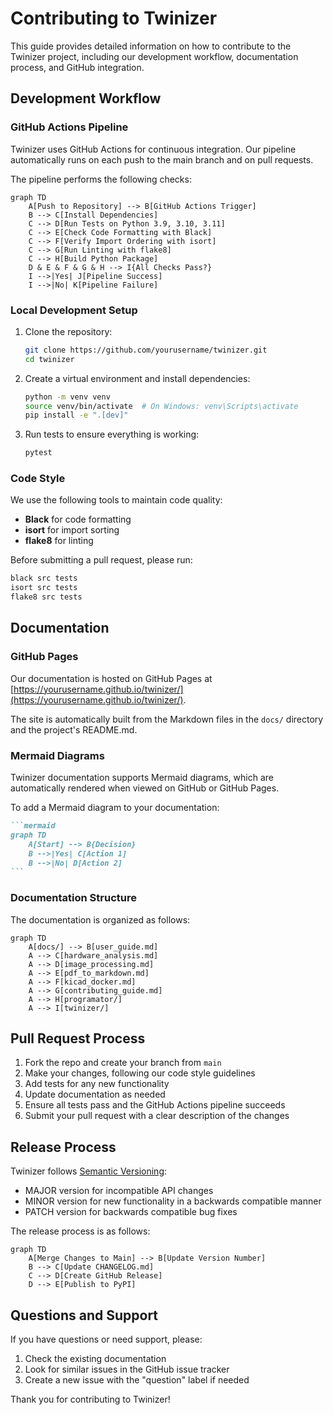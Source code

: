# Contributing to Twinizer

This guide provides detailed information on how to contribute to the Twinizer project, including our development workflow, documentation process, and GitHub integration.

## Development Workflow

### GitHub Actions Pipeline

Twinizer uses GitHub Actions for continuous integration. Our pipeline automatically runs on each push to the main branch and on pull requests.

The pipeline performs the following checks:

```mermaid
graph TD
    A[Push to Repository] --> B[GitHub Actions Trigger]
    B --> C[Install Dependencies]
    C --> D[Run Tests on Python 3.9, 3.10, 3.11]
    C --> E[Check Code Formatting with Black]
    C --> F[Verify Import Ordering with isort]
    C --> G[Run Linting with flake8]
    C --> H[Build Python Package]
    D & E & F & G & H --> I{All Checks Pass?}
    I -->|Yes| J[Pipeline Success]
    I -->|No| K[Pipeline Failure]
```

### Local Development Setup

1. Clone the repository:
   ```bash
   git clone https://github.com/yourusername/twinizer.git
   cd twinizer
   ```

2. Create a virtual environment and install dependencies:
   ```bash
   python -m venv venv
   source venv/bin/activate  # On Windows: venv\Scripts\activate
   pip install -e ".[dev]"
   ```

3. Run tests to ensure everything is working:
   ```bash
   pytest
   ```

### Code Style

We use the following tools to maintain code quality:

- **Black** for code formatting
- **isort** for import sorting
- **flake8** for linting

Before submitting a pull request, please run:

```bash
black src tests
isort src tests
flake8 src tests
```

## Documentation

### GitHub Pages

Our documentation is hosted on GitHub Pages at [https://yourusername.github.io/twinizer/](https://yourusername.github.io/twinizer/).

The site is automatically built from the Markdown files in the `docs/` directory and the project's README.md.

### Mermaid Diagrams

Twinizer documentation supports Mermaid diagrams, which are automatically rendered when viewed on GitHub or GitHub Pages.

To add a Mermaid diagram to your documentation:

````markdown
```mermaid
graph TD
    A[Start] --> B{Decision}
    B -->|Yes| C[Action 1]
    B -->|No| D[Action 2]
```
````

### Documentation Structure

The documentation is organized as follows:

```mermaid
graph TD
    A[docs/] --> B[user_guide.md]
    A --> C[hardware_analysis.md]
    A --> D[image_processing.md]
    A --> E[pdf_to_markdown.md]
    A --> F[kicad_docker.md]
    A --> G[contributing_guide.md]
    A --> H[programator/]
    A --> I[twinizer/]
```

## Pull Request Process

1. Fork the repo and create your branch from `main`
2. Make your changes, following our code style guidelines
3. Add tests for any new functionality
4. Update documentation as needed
5. Ensure all tests pass and the GitHub Actions pipeline succeeds
6. Submit your pull request with a clear description of the changes

## Release Process

Twinizer follows [Semantic Versioning](https://semver.org/):

- MAJOR version for incompatible API changes
- MINOR version for new functionality in a backwards compatible manner
- PATCH version for backwards compatible bug fixes

The release process is as follows:

```mermaid
graph TD
    A[Merge Changes to Main] --> B[Update Version Number]
    B --> C[Update CHANGELOG.md]
    C --> D[Create GitHub Release]
    D --> E[Publish to PyPI]
```

## Questions and Support

If you have questions or need support, please:

1. Check the existing documentation
2. Look for similar issues in the GitHub issue tracker
3. Create a new issue with the "question" label if needed

Thank you for contributing to Twinizer!
